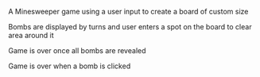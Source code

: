 A Minesweeper game using a user input to create a board of custom size

Bombs are displayed by turns and user enters a spot on the board to clear area around it

Game is over once all bombs are revealed 

Game is over when a bomb is clicked

